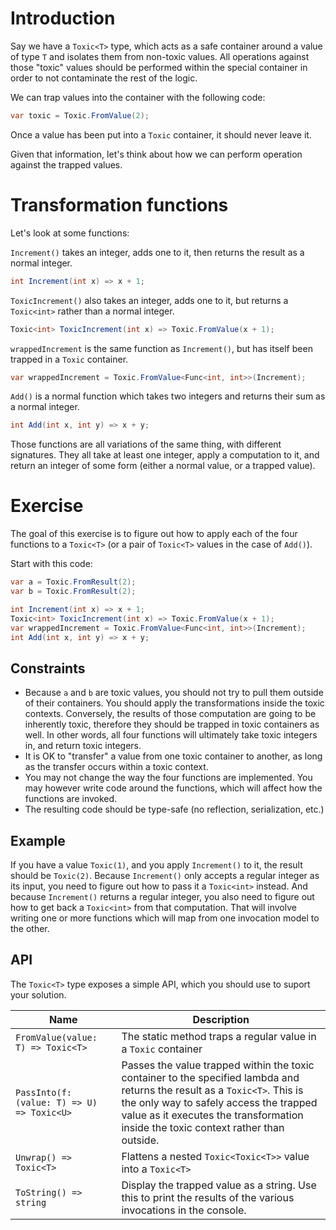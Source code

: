 # Introduction

Say we have a ```Toxic<T>``` type, which acts as a safe container around a value of type ```T``` and isolates them from non-toxic values.  All operations against those "toxic" values should be performed within the special container in order to not contaminate the rest of the logic.

We can trap values into the container with the following code:

```csharp
var toxic = Toxic.FromValue(2);
```

Once a value has been put into a ```Toxic``` container, it should never leave it.

Given that information, let's think about how we can perform operation against the trapped values.

# Transformation functions

Let's look at some functions:

```Increment()``` takes an integer, adds one to it, then returns the result as a normal integer.

```csharp
int Increment(int x) => x + 1;
```

```ToxicIncrement()``` also takes an integer, adds one to it, but returns a ```Toxic<int>``` rather than a normal integer.

```csharp
Toxic<int> ToxicIncrement(int x) => Toxic.FromValue(x + 1);
```

```wrappedIncrement``` is the same function as ```Increment()```, but has itself been trapped in a ```Toxic``` container.

```csharp
var wrappedIncrement = Toxic.FromValue<Func<int, int>>(Increment);
```

```Add()``` is a normal function which takes two integers and returns their sum as a normal integer.

```csharp
int Add(int x, int y) => x + y;
```

Those functions are all variations of the same thing, with different signatures.  They all take at least one integer, apply a computation to it, and return an integer of some form (either a normal value, or a trapped value).

# Exercise

The goal of this exercise is to figure out how to apply each of the four functions to a ```Toxic<T>``` (or a pair of ```Toxic<T>``` values in the case of ```Add()```).

Start with this code:

```csharp
var a = Toxic.FromResult(2);
var b = Toxic.FromResult(2);

int Increment(int x) => x + 1;
Toxic<int> ToxicIncrement(int x) => Toxic.FromValue(x + 1);
var wrappedIncrement = Toxic.FromValue<Func<int, int>>(Increment);
int Add(int x, int y) => x + y;
```

## Constraints

 - Because ```a``` and ```b``` are toxic values, you should not try to pull them outside of their containers.  You should apply the transformations inside the toxic contexts.  Conversely, the results of those computation are going to be inherently toxic, therefore they should be trapped in toxic containers as well.  In other words, all four functions will ultimately take toxic integers in, and return toxic integers.
- It is OK to "transfer" a value from one toxic container to another, as long as the transfer occurs within a toxic context.
- You may not change the way the four functions are implemented.  You may however write code around the functions, which will affect how the functions are invoked.
- The resulting code should be type-safe (no reflection, serialization, etc.)

## Example

If you have a value ```Toxic(1)```, and you apply ```Increment()``` to it, the result should be ```Toxic(2)```.  Because ```Increment()``` only accepts a regular integer as its input, you need to figure out how to pass it a ```Toxic<int>``` instead.  And because ```Increment()``` returns a regular integer, you also need to figure out how to get back a ```Toxic<int>``` from that computation.  That will involve writing one or more functions which will map from one invocation model to the other.

## API

The ```Toxic<T>``` type exposes a simple API, which you should use to suport your solution.

| Name | Description |
| ---- | ---- |
| ```FromValue(value: T) => Toxic<T>``` | The static method traps a regular value in a ```Toxic``` container |
| ```PassInto(f: (value: T) => U) => Toxic<U>``` | Passes the value trapped within the toxic container to the specified lambda and returns the result as a ```Toxic<T>```.  This is the only way to safely access the trapped value as it executes the transformation inside the toxic context rather than outside. |
| ```Unwrap() => Toxic<T>``` | Flattens a nested ```Toxic<Toxic<T>>``` value into a ```Toxic<T>``` |
| ```ToString() => string``` | Display the trapped value as a string.  Use this to print the results of the various invocations in the console. |